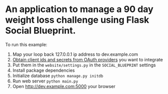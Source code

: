 # An application to manage a 90 day weight loss challenge using Flask Social Blueprint.

To run this example:

1. Map your loop back 127.0.0.1 ip address to dev.example.com
2. [Obtain client ids and secrets from OAuth providers][1] you want to integrate
3. Put them in the `website/settings.py` in the `SOCIAL_BLUEPRINT` settings
4. Install package dependencies
5. Initialize database `python manage.py initdb`
6. Run web server `python main.py`
7. Open http://dev.example.com:5000 your browser

 [1]: https://github.com/wooyek/flask-social-blueprint#setup-oauth-with-different-providers
